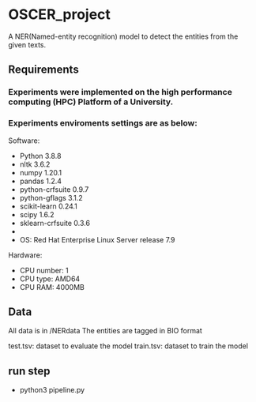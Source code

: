# OSCER_project
A NER(Named-entity recognition)  model to detect the entities from the given texts.
## Requirements
### Experiments were implemented on the high performance computing (HPC) Platform of a University. 
### Experiments enviroments settings are as below:

Software:

- Python 3.8.8 
- nltk              3.6.2
- numpy             1.20.1
- pandas            1.2.4
- python-crfsuite   0.9.7
- python-gflags     3.1.2
- scikit-learn      0.24.1
- scipy             1.6.2
- sklearn-crfsuite  0.3.6
- 
- OS: Red Hat Enterprise Linux Server release 7.9 

Hardware:
- CPU number: 1
- CPU type: AMD64
- CPU RAM: 4000MB

## Data
All data is in /NERdata
The entities are tagged in BIO format

test.tsv: dataset to evaluate the model
train.tsv: dataset to train the model

## run step
- python3 pipeline.py  


